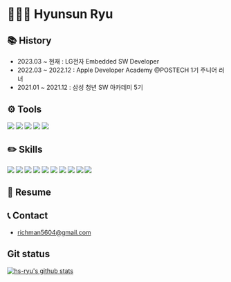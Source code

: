 # 🧑🏻‍💻 Hyunsun Ryu
## 📚 History
- 2023.03 ~ 현재 : LG전자 Embedded SW Developer
- 2022.03 ~ 2022.12 : Apple Developer Academy @POSTECH 1기 주니어 러너
- 2021.01 ~ 2021.12 : 삼성 청년 SW 아카데미 5기

## ⚙️ Tools
<img src="https://img.shields.io/badge/VSCode-007ACC?style=flat&logo=Visual Studio Code&logoColor=white"/> <img src="https://img.shields.io/badge/Xcode-147EFB?style=flat&logo=Xcode&logoColor=white"/> <img src="https://img.shields.io/badge/Notion-000000?style=flat&logo=Notion&logoColor=white"/> <img src="https://img.shields.io/badge/Github-181717?style=flat&logo=Github&logoColor=white"/> <img src="https://img.shields.io/badge/Git-F05032?style=flat&logo=Git&logoColor=white"/> 

## ✏️ Skills
<img src="https://img.shields.io/badge/Swift-F05138?style=flat&logo=Swift&logoColor=white"/>  <img src="https://img.shields.io/badge/C-A8B9CC?style=flat&logo=C&logoColor=white"/> <img src="https://img.shields.io/badge/Python-3776AB?style=flat&logo=python&logoColor=white"> <img src="https://img.shields.io/badge/HTML5-E34F26?style=flat&logo=html5&logoColor=white"> <img src="https://img.shields.io/badge/CSS-1572B6?style=flat&logo=css3&logoColor=white"> <img src="https://img.shields.io/badge/JavaScript-F7DF1E?style=flat&logo=javascript&logoColor=black"> <img src="https://img.shields.io/badge/React.js-61DAFB?style=flat&logo=react&logoColor=black"> <img src="https://img.shields.io/badge/Vue.js-4FC08D?style=flat&logo=vue.js&logoColor=white"> <img src="https://img.shields.io/badge/Django-092E20?style=flat&logo=django&logoColor=white"> <img src="https://img.shields.io/badge/Bootstrap-7952B3?style=flat&logo=bootstrap&logoColor=white">

## 📄 Resume

## 📞 Contact
- richman5604@gmail.com

## Git status
[![hs-ryu's github stats](https://github-readme-stats.vercel.app/api?username=hs-ryu&theme=moltack&show_icons=true)](https://github.com/anuraghazra/github-readme-stats)
